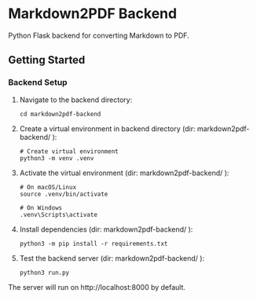 # Markdown2PDF Backend

Python Flask backend for converting Markdown to PDF.

## Getting Started

### Backend Setup

1. Navigate to the backend directory:

   ```
   cd markdown2pdf-backend
   ```

2. Create a virtual environment in backend directory (dir: markdown2pdf-backend/ ):

   ```
   # Create virtual environment
   python3 -m venv .venv
   ```

3. Activate the virtual environment (dir: markdown2pdf-backend/ ):

   ```
   # On macOS/Linux
   source .venv/bin/activate

   # On Windows
   .venv\Scripts\activate
   ```

4. Install dependencies (dir: markdown2pdf-backend/ ):

   ```
   python3 -m pip install -r requirements.txt
   ```

5. Test the backend server (dir: markdown2pdf-backend/ ):
   ```
   python3 run.py
   ```

The server will run on http://localhost:8000 by default.
